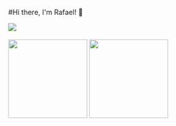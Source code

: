 #Hi there, I'm Rafael! 👋

<a href="https://www.linkedin.com/in/rafaelsilvabr">
  <img src="https://img.shields.io/badge/LinkedIn-0077B5?style=for-the-badge&logo=linkedin&logoColor=white" />
</a>

<br>
<br>

<img height='160px'  src = 'https://github-readme-stats.vercel.app/api?username=r4faelrs&hide_title=true&theme=midnight-purple&count_private=true&show_icons=true'>

<img height='160px' src='https://github-readme-stats.vercel.app/api/top-langs/?username=r4faelrs&hide=php,c%2b%2b&hide_title=true&theme=midnight-purple' >
